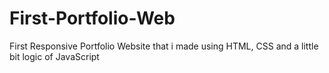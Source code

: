 # First-Portfolio-Web
First Responsive Portfolio Website that i made using HTML, CSS and a little bit logic of JavaScript
